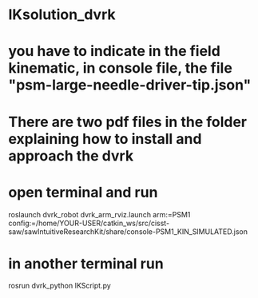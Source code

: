 # IKsolution_dvrk
# you have to indicate in the field kinematic, in console file, the file "psm-large-needle-driver-tip.json"

# There are two pdf files in the folder explaining how to install and approach the dvrk

# open terminal and run 
roslaunch dvrk_robot dvrk_arm_rviz.launch arm:=PSM1 config:=/home/YOUR-USER/catkin_ws/src/cisst-saw/sawIntuitiveResearchKit/share/console-PSM1_KIN_SIMULATED.json

# in another terminal run
rosrun dvrk_python IKScript.py 
